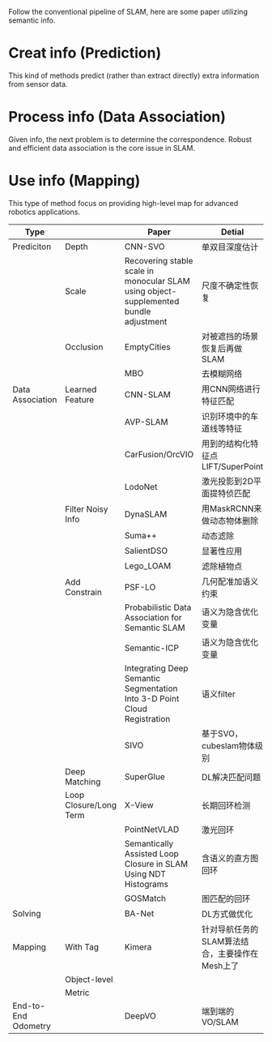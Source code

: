 Follow the conventional pipeline of SLAM, here are some paper utilizing semantic info.
# Creat info (Prediction)
This kind of methods predict (rather than extract directly) extra information from sensor data.
# Process info (Data Association)
Given info, the next problem is to determine the correspondence. Robust and efficient data association is the core issue in SLAM.
# Use info (Mapping)
This type of method focus on providing high-level map for advanced robotics applications.

| Type                |                        | Paper                                                                                 | Detial                       |
|---------------------|------------------------|---------------------------------------------------------------------------------------|------------------------------|
| Prediciton          | Depth                  | CNN-SVO                                                                               | 单双目深度估计                      |
|                     | Scale                  | Recovering stable scale in monocular SLAM using object-supplemented bundle adjustment | 尺度不确定性恢复                     |
|                     | Occlusion              | EmptyCities                                                                           | 对被遮挡的场景恢复后再做SLAM             |
|                     |                        | MBO                                                                                   | 去模糊网络                        |
| Data Association    | Learned Feature        | CNN-SLAM                                                                              | 用CNN网络进行特征匹配                 |
|                     |                        | AVP-SLAM                                                                              | 识别环境中的车道线等特征                 |
|                     |                        | CarFusion/OrcVIO                                                                      | 用到的结构化特征点LIFT/SuperPoint     |
|                     |                        | LodoNet                                                                               | 激光投影到2D平面提特侦匹配               |
|                     | Filter Noisy Info      | DynaSLAM                                                                              | 用MaskRCNN来做动态物体删除            |
|                     |                        | Suma++                                                                                | 动态滤除                         |
|                     |                        | SalientDSO                                                                            | 显著性应用                        |
|                     |                        | Lego_LOAM                                                                             | 滤除植物点                        |
|                     | Add Constrain          | PSF-LO                                                                                | 几何配准加语义约束                    |
|                     |                        | Probabilistic Data Association for Semantic SLAM                                      | 语义为隐含优化变量                    |
|                     |                        | Semantic-ICP                                                                          | 语义为隐含优化变量                    |
|                     |                        | Integrating Deep Semantic Segmentation Into 3-D Point Cloud Registration              | 语义filter                     |
|                     |                        | SIVO                                                                                  | 基于SVO，cubeslam物体级别           |
|                     | Deep Matching          | SuperGlue                                                                             | DL解决匹配问题                     |
|                     | Loop Closure/Long Term | X-View                                                                                | 长期回环检测                       |
|                     |                        | PointNetVLAD                                                                          | 激光回环                         |
|                     |                        |  Semantically Assisted Loop Closure in SLAM Using NDT Histograms                      | 含语义的直方图回环                    |
|                     |                        | GOSMatch                                                                              | 图匹配的回环                       |
| Solving             |                        | BA-Net                                                                                | DL方式做优化                      |
| Mapping             | With Tag               | Kimera                                                                                |  针对导航任务的SLAM算法结合，主要操作在Mesh上了 |
|                     | Object-level           |                                                                                       |                              |
|                     | Metric                 |                                                                                       |                              |
| End-to-End Odometry |                        | DeepVO                                                                                | 端到端的VO/SLAM                  |
